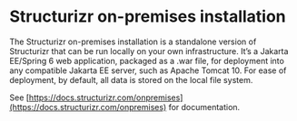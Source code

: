 # Structurizr on-premises installation

The Structurizr on-premises installation is a standalone version of Structurizr that can be run locally on your own
infrastructure. It’s a Jakarta EE/Spring 6 web application, packaged as a .war file, for deployment into any
compatible Jakarta EE server, such as Apache Tomcat 10. For ease of deployment, by default,
all data is stored on the local file system.

See [https://docs.structurizr.com/onpremises](https://docs.structurizr.com/onpremises) for documentation.